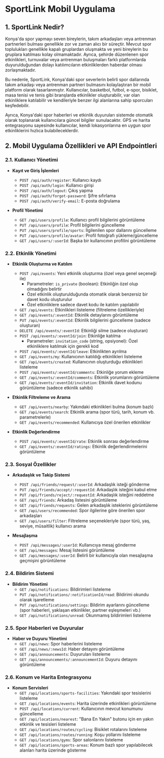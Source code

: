 # SportLink Mobil Uygulama

## 1. SportLink Nedir?
Konya'da spor yapmayı seven bireylerin, takım arkadaşları veya antrenman partnerleri bulması genellikle zor ve zaman alıcı bir süreçtir. Mevcut spor toplulukları genellikle kapalı gruplardan oluşmakta ve yeni bireylerin bu gruplara katılması kolay olmamaktadır. Ayrıca, şehirde düzenlenen spor etkinlikleri, turnuvalar veya antrenman buluşmaları farklı platformlarda duyurulduğundan dolayı katılımcıların etkinliklerden haberdar olması zorlaşmaktadır.

Bu nedenle, SportLink, Konya'daki spor severlerin belirli spor dallarında takım arkadaşı veya antrenman partneri bulmasını kolaylaştıran bir mobil platform olarak tasarlanmıştır. Kullanıcılar, basketbol, futbol, e-spor, bisiklet, masa tenisi ve tenis gibi branşlarda etkinlikler oluşturabilir, var olan etkinliklere katılabilir ve kendileriyle benzer ilgi alanlarına sahip sporcuları keşfedebilir.

Ayrıca, Konya'daki spor haberleri ve etkinlik duyuruları sistemde otomatik olarak toplanarak kullanıcılara güncel bilgiler sunulacaktır. GPS ve harita entegrasyonu sayesinde kullanıcılar, kendi lokasyonlarına en uygun spor etkinliklerini hızlıca bulabileceklerdir.

## 2. Mobil Uygulama Özellikleri ve API Endpointleri

### 2.1. Kullanıcı Yönetimi
- **Kayıt ve Giriş İşlemleri**
  - `POST /api/auth/register`: Kullanıcı kaydı
  - `POST /api/auth/login`: Kullanıcı girişi
  - `POST /api/auth/logout`: Çıkış yapma
  - `POST /api/auth/forgot-password`: Şifre sıfırlama
  - `POST /api/auth/verify-email`: E-posta doğrulama

- **Profil Yönetimi**
  - `GET /api/users/profile`: Kullanıcı profil bilgilerini görüntüleme
  - `PUT /api/users/profile`: Profil bilgilerini güncelleme
  - `PUT /api/users/profile/sports`: İlgilenilen spor dallarını güncelleme
  - `PUT /api/users/profile/avatar`: Profil fotoğrafı yükleme/güncelleme
  - `GET /api/users/:userId`: Başka bir kullanıcının profilini görüntüleme

### 2.2. Etkinlik Yönetimi
- **Etkinlik Oluşturma ve Katılım**
  - `POST /api/events`: Yeni etkinlik oluşturma (özel veya genel seçeneği ile)
    - Parametreler: `is_private` (boolean): Etkinliğin özel olup olmadığını belirtir
    - Özel etkinlik oluşturulduğunda otomatik olarak benzersiz bir davet kodu oluşturulur
    - Özel etkinliklere sadece davet kodu ile katılım yapılabilir
  - `GET /api/events`: Etkinlikleri listeleme (filtreleme özellikleriyle)
  - `GET /api/events/:eventId`: Etkinlik detaylarını görüntüleme
  - `PUT /api/events/:eventId`: Etkinlik bilgilerini güncelleme (sadece oluşturan)
  - `DELETE /api/events/:eventId`: Etkinliği silme (sadece oluşturan)
  - `POST /api/events/:eventId/join`: Etkinliğe katılma
    - Parametreler: `invitation_code` (string, opsiyonel): Özel etkinliklere katılmak için gerekli kod
  - `POST /api/events/:eventId/leave`: Etkinlikten ayrılma
  - `GET /api/events/my`: Kullanıcının katıldığı etkinlikleri listeleme
  - `GET /api/events/created`: Kullanıcının oluşturduğu etkinlikleri listeleme
  - `POST /api/events/:eventId/comments`: Etkinliğe yorum ekleme
  - `GET /api/events/:eventId/comments`: Etkinlik yorumlarını görüntüleme
  - `GET /api/events/:eventId/invitation`: Etkinlik davet kodunu görüntüleme (sadece etkinlik sahibi)

- **Etkinlik Filtreleme ve Arama**
  - `GET /api/events/nearby`: Yakındaki etkinlikleri bulma (konum bazlı)
  - `GET /api/events/search`: Etkinlik arama (spor türü, tarih, konum vb. parametrelerle)
  - `GET /api/events/recommended`: Kullanıcıya özel önerilen etkinlikler

- **Etkinlik Değerlendirme**
  - `POST /api/events/:eventId/rate`: Etkinlik sonrası değerlendirme
  - `GET /api/events/:eventId/ratings`: Etkinlik değerlendirmelerini görüntüleme

### 2.3. Sosyal Özellikler
- **Arkadaşlık ve Takip Sistemi**
  - `POST /api/friends/request/:userId`: Arkadaşlık isteği gönderme
  - `PUT /api/friends/accept/:requestId`: Arkadaşlık isteğini kabul etme
  - `PUT /api/friends/reject/:requestId`: Arkadaşlık isteğini reddetme
  - `GET /api/friends`: Arkadaş listesini görüntüleme
  - `GET /api/friends/requests`: Gelen arkadaşlık isteklerini görüntüleme
  - `GET /api/users/recommended`: Spor ilgilerine göre önerilen spor arkadaşları
  - `GET /api/users/filter`: Filtreleme seçenekleriyle (spor türü, yaş, seviye, müsaitlik) kullanıcı arama

- **Mesajlaşma**
  - `POST /api/messages/:userId`: Kullanıcıya mesaj gönderme
  - `GET /api/messages`: Mesaj listesini görüntüleme
  - `GET /api/messages/:userId`: Belirli bir kullanıcıyla olan mesajlaşma geçmişini görüntüleme

### 2.4. Bildirim Sistemi
- **Bildirim Yönetimi**
  - `GET /api/notifications`: Bildirimleri listeleme
  - `PUT /api/notifications/:notificationId/read`: Bildirimi okundu olarak işaretleme
  - `PUT /api/notifications/settings`: Bildirim ayarlarını güncelleme (spor haberleri, yaklaşan etkinlikler, partner eşleşmeleri vb.)
  - `GET /api/notifications/unread`: Okunmamış bildirimleri listeleme

### 2.5. Spor Haberleri ve Duyurular
- **Haber ve Duyuru Yönetimi**
  - `GET /api/news`: Spor haberlerini listeleme
  - `GET /api/news/:newsId`: Haber detayını görüntüleme
  - `GET /api/announcements`: Duyuruları listeleme
  - `GET /api/announcements/:announcementId`: Duyuru detayını görüntüleme

### 2.6. Konum ve Harita Entegrasyonu
- **Konum Servisleri**
  - `GET /api/locations/sports-facilities`: Yakındaki spor tesislerini listeleme
  - `GET /api/locations/events`: Harita üzerinde etkinlikleri görüntüleme
  - `POST /api/locations/current`: Kullanıcının mevcut konumunu güncelleme
  - `GET /api/locations/nearest`: "Bana En Yakın" butonu için en yakın etkinlik ve tesisleri listeleme
  - `GET /api/locations/routes/cycling`: Bisiklet rotalarını listeleme
  - `GET /api/locations/routes/running`: Koşu yollarını listeleme
  - `GET /api/locations/gyms`: Spor salonlarını listeleme
  - `GET /api/locations/sports-areas`: Konum bazlı spor yapılabilecek alanları harita üzerinde gösterme

